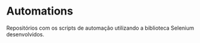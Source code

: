 # Automations

Repositórios com os scripts de automação utilizando a biblioteca Selenium desenvolvidos.
